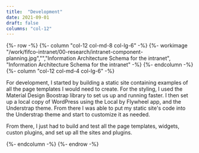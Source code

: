 ```yaml
---
title:  "Development"
date: 2021-09-01
draft: false
columns: "col-12"
---
```

{%- row -%}
{%- column "col-12  col-md-8 col-lg-6" -%}
{%- workimage  "/work/fifco-intranet/00-research/intranet-component-planning.jpg","","Information Architecture Schema for the intranet", "Information Architecture Schema for the intranet"  -%}
{%- endcolumn -%}
{%- column "col-12  col-md-4 col-lg-6" -%}


For development, I started by building a static site containing examples of all the page templates I would need to create. For the styling, I used the Material Design Boostrap library to set us up and running faster. I then set up a local copy of WordPress using the Local by Flywheel app, and the Understrap theme. From there I was able to put my static site's code into the Understrap theme and start to customize it as needed. 

From there, I just had to build and test all the page templates, widgets, custon plugins, and set up all the sites and plugins.

{%- endcolumn -%}
{%- endrow -%}

<!-- <div class="p-4 bg-blue text-white mb-4">

### Basic Setup & Config
* Modern Events Calendar
* WP Forms
* WPO365

### Page Templates
*
### Widgets
* Customized News(Posts) Widget
* 
### Custom Plugins
* Safety Data Sheets Database

</div> -->



